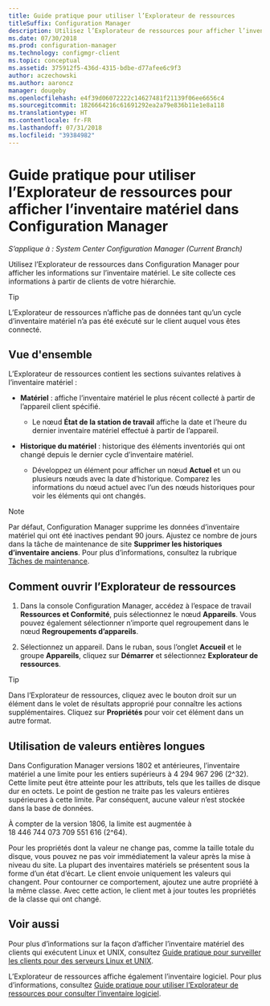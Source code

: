 ```yaml
---
title: Guide pratique pour utiliser l’Explorateur de ressources
titleSuffix: Configuration Manager
description: Utilisez l’Explorateur de ressources pour afficher l’inventaire matériel dans Configuration Manager.
ms.date: 07/30/2018
ms.prod: configuration-manager
ms.technology: configmgr-client
ms.topic: conceptual
ms.assetid: 375912f5-436d-4315-bdbe-d77afee6c9f3
author: aczechowski
ms.author: aaroncz
manager: dougeby
ms.openlocfilehash: e4f39d06072222c14627481f21139f06ee6656c4
ms.sourcegitcommit: 1826664216c61691292ea2a79e836b11e1e8a118
ms.translationtype: HT
ms.contentlocale: fr-FR
ms.lasthandoff: 07/31/2018
ms.locfileid: "39384982"
---
```

# <a name="how-to-use-resource-explorer-to-view-hardware-inventory-in-configuration-manager"></a>Guide pratique pour utiliser l’Explorateur de ressources pour afficher l’inventaire matériel dans Configuration Manager

*S’applique à : System Center Configuration Manager (Current Branch)*

Utilisez l’Explorateur de ressources dans Configuration Manager pour afficher les informations sur l’inventaire matériel. Le site collecte ces informations à partir de clients de votre hiérarchie.  

> [!Tip]  
>  L’Explorateur de ressources n’affiche pas de données tant qu’un cycle d’inventaire matériel n’a pas été exécuté sur le client auquel vous êtes connecté.  



## <a name="overview"></a>Vue d'ensemble

L’Explorateur de ressources contient les sections suivantes relatives à l’inventaire matériel :  

- **Matériel** : affiche l’inventaire matériel le plus récent collecté à partir de l’appareil client spécifié.  

    - Le nœud **État de la station de travail** affiche la date et l’heure du dernier inventaire matériel effectué à partir de l’appareil.  

- **Historique du matériel** : historique des éléments inventoriés qui ont changé depuis le dernier cycle d’inventaire matériel.  

    - Développez un élément pour afficher un nœud **Actuel** et un ou plusieurs nœuds avec la date d’historique. Comparez les informations du nœud actuel avec l’un des nœuds historiques pour voir les éléments qui ont changés.  

> [!NOTE]  
> Par défaut, Configuration Manager supprime les données d’inventaire matériel qui ont été inactives pendant 90 jours. Ajustez ce nombre de jours dans la tâche de maintenance de site **Supprimer les historiques d’inventaire anciens**. Pour plus d’informations, consultez la rubrique [Tâches de maintenance](/sccm/core/servers/manage/maintenance-tasks).  



## <a name="bkmk_open"></a> Comment ouvrir l’Explorateur de ressources   

1.  Dans la console Configuration Manager, accédez à l’espace de travail **Ressources et Conformité**, puis sélectionnez le nœud **Appareils**. Vous pouvez également sélectionner n’importe quel regroupement dans le nœud **Regroupements d’appareils**.  

2.  Sélectionnez un appareil. Dans le ruban, sous l’onglet **Accueil** et le groupe **Appareils**, cliquez sur **Démarrer** et sélectionnez **Explorateur de ressources**.   

> [!Tip]  
> Dans l’Explorateur de ressources, cliquez avec le bouton droit sur un élément dans le volet de résultats approprié pour connaître les actions supplémentaires. Cliquez sur **Propriétés** pour voir cet élément dans un autre format.  



## <a name="bkmk_bigint"></a> Utilisation de valeurs entières longues
<!--1357880--> Dans Configuration Manager versions 1802 et antérieures, l’inventaire matériel a une limite pour les entiers supérieurs à 4 294 967 296 (2^32). Cette limite peut être atteinte pour les attributs, tels que les tailles de disque dur en octets. Le point de gestion ne traite pas les valeurs entières supérieures à cette limite. Par conséquent, aucune valeur n’est stockée dans la base de données. 

À compter de la version 1806, la limite est augmentée à 18 446 744 073 709 551 616 (2^64). 

Pour les propriétés dont la valeur ne change pas, comme la taille totale du disque, vous pouvez ne pas voir immédiatement la valeur après la mise à niveau du site. La plupart des inventaires matériels se présentent sous la forme d’un état d’écart. Le client envoie uniquement les valeurs qui changent. Pour contourner ce comportement, ajoutez une autre propriété à la même classe. Avec cette action, le client met à jour toutes les propriétés de la classe qui ont changé. 



## <a name="see-also"></a>Voir aussi

Pour plus d’informations sur la façon d’afficher l’inventaire matériel des clients qui exécutent Linux et UNIX, consultez [Guide pratique pour surveiller les clients pour des serveurs Linux et UNIX](/sccm/core/clients/manage/monitor-clients-for-linux-and-unix-servers).  

L’Explorateur de ressources affiche également l’inventaire logiciel. Pour plus d’informations, consultez [Guide pratique pour utiliser l’Explorateur de ressources pour consulter l’inventaire logiciel](/sccm/core/clients/manage/inventory/use-resource-explorer-to-view-software-inventory).
